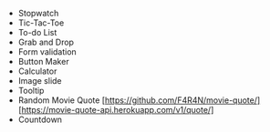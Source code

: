- Stopwatch
- Tic-Tac-Toe
- To-do List
- Grab and Drop
- Form validation
- Button Maker
- Calculator
- Image slide
- Tooltip
- Random Movie Quote
  [https://github.com/F4R4N/movie-quote/]
  [https://movie-quote-api.herokuapp.com/v1/quote/]
- Countdown
